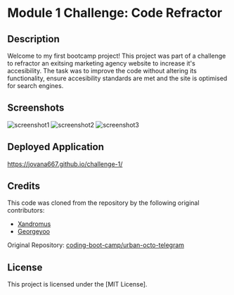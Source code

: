 # Module 1 Challenge: Code Refractor 

## Description

Welcome to my first bootcamp project! This project was part of a challenge to refractor an exitsing marketing agency website to increase it's accesibility. The task was to improve the code without altering its functionality, ensure accesibility standards are met and the site is optimised for search engines.

## Screenshots 

![screenshot1](https://github.com/Jovana667/challenge-1/assets/114545493/746191be-ebba-4865-ac8a-be6bf6a3802d)
![screenshot2](https://github.com/Jovana667/challenge-1/assets/114545493/701964dd-c568-487d-a8f4-08068a55c42e)
![screenshot3](https://github.com/Jovana667/challenge-1/assets/114545493/a7ea470b-32bf-4bc2-999b-cc7777cec0a2)

## Deployed Application

https://jovana667.github.io/challenge-1/

## Credits

This code was cloned from the repository by the following original contributors:

- [Xandromus](https://github.com/Xandromus)
- [Georgeyoo](https://github.com/Georgeyoo)

Original Repository: [coding-boot-camp/urban-octo-telegram](https://github.com/coding-boot-camp/urban-octo-telegram)

## License

This project is licensed under the [MIT License].
